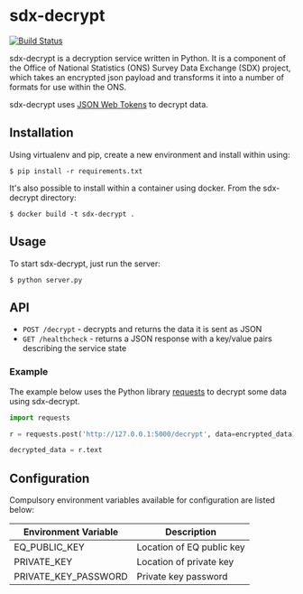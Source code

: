 # sdx-decrypt

[![Build Status](https://travis-ci.org/ONSdigital/sdx-decrypt.svg?branch=master)](https://travis-ci.org/ONSdigital/sdx-decrypt)

sdx-decrypt is a decryption service written in Python. It is a component of the Office of National Statistics (ONS) Survey Data Exchange (SDX) project, which takes an encrypted json payload and transforms it into a number of formats for use within the ONS.

sdx-decrypt uses [JSON Web Tokens](https://jwt.io/) to decrypt data.

## Installation

Using virtualenv and pip, create a new environment and install within using:

    $ pip install -r requirements.txt

It's also possible to install within a container using docker. From the sdx-decrypt directory:

    $ docker build -t sdx-decrypt .

## Usage

To start sdx-decrypt, just run the server:

    $ python server.py

## API

 * `POST /decrypt` - decrypts and returns the data it is sent as JSON
 * `GET /healthcheck` - returns a JSON response with a key/value pairs describing the service state


### Example

The example below uses the Python library [requests](https://github.com/kennethreitz/requests) to decrypt some data using sdx-decrypt.

```python
import requests

r = requests.post('http://127.0.0.1:5000/decrypt', data=encrypted_data)

decrypted_data = r.text
```

## Configuration

Compulsory environment variables available for configuration are listed below:

| Environment Variable            | Description
|---------------------------------|-------------------------------
| EQ_PUBLIC_KEY                   | Location of EQ public key
| PRIVATE_KEY                     | Location of private key
| PRIVATE_KEY_PASSWORD            | Private key password

